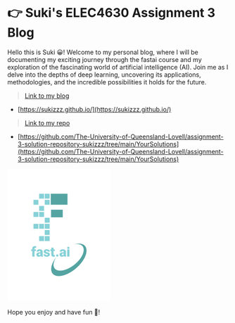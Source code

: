 # 👉 Suki's ELEC4630 Assignment 3 Blog

Hello this is Suki 😀! Welcome to my personal blog, where I will be documenting my exciting journey through the fastai course and my exploration of the fascinating world of artificial intelligence (AI). Join me as I delve into the depths of deep learning, uncovering its applications, methodologies, and the incredible possibilities it holds for the future. 

> [Link to my blog](https://sukizzz.github.io/)
* [https://sukizzz.github.io/](https://sukizzz.github.io/)

> [Link to my repo](https://github.com/The-University-of-Queensland-Lovell/assignment-3-solution-repository-sukizzz/tree/main/YourSolutions)
* [https://github.com/The-University-of-Queensland-Lovell/assignment-3-solution-repository-sukizzz/tree/main/YourSolutions](https://github.com/The-University-of-Queensland-Lovell/assignment-3-solution-repository-sukizzz/tree/main/YourSolutions)

![Image of fast.ai logo](/images/logo.png)

Hope you enjoy and have fun 🥳! 
